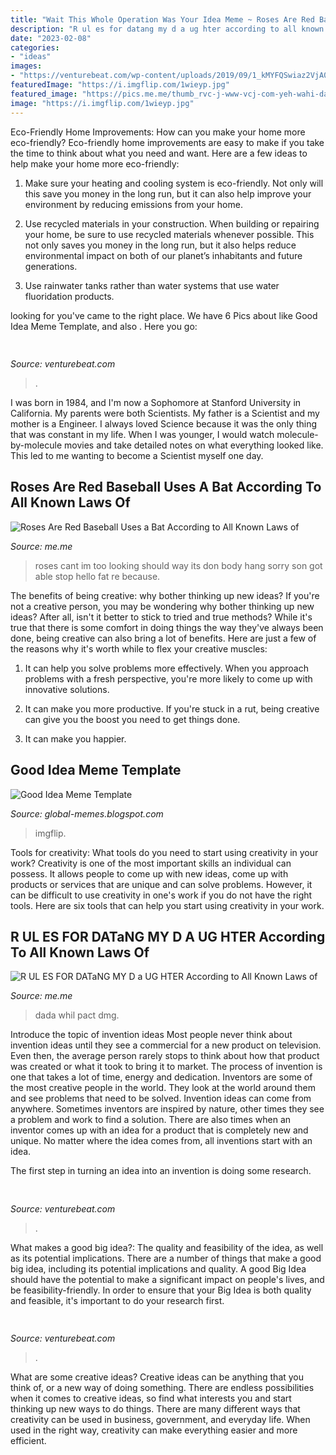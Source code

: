 ```yaml
---
title: "Wait This Whole Operation Was Your Idea Meme ~ Roses Are Red Baseball Uses A Bat According To All Known Laws Of"
description: "R ul es for datang my d a ug hter according to all known laws of"
date: "2023-02-08"
categories:
- "ideas"
images:
- "https://venturebeat.com/wp-content/uploads/2019/09/1_kMYFQSwiaz2VjA0zIuvBvw.jpeg?w=800"
featuredImage: "https://i.imgflip.com/1wieyp.jpg"
featured_image: "https://pics.me.me/thumb_rvc-j-www-vcj-com-yeh-wahi-dada-jihain-jinhone-yamraj-5114310.png"
image: "https://i.imgflip.com/1wieyp.jpg"
---
```



Eco-Friendly Home Improvements: How can you make your home more eco-friendly?
Eco-friendly home improvements are easy to make if you take the time to think about what you need and want. Here are a few ideas to help make your home more eco-friendly:
1. Make sure your heating and cooling system is eco-friendly. Not only will this save you money in the long run, but it can also help improve your environment by reducing emissions from your home.

2. Use recycled materials in your construction. When building or repairing your home, be sure to use recycled materials whenever possible. This not only saves you money in the long run, but it also helps reduce environmental impact on both of our planet’s inhabitants and future generations.

3. Use rainwater tanks rather than water systems that use water fluoridation products.

	

		
looking for  you've came to the right place. We have 6 Pics about  like Good Idea Meme Template,  and also . Here you go:
		
    
## 

<img loading=lazy src="https://venturebeat.com/wp-content/uploads/2018/07/firefox-rebranding-options1.jpg" onerror="this.onerror=null;this.src='https://tse4.mm.bing.net/th?id=OIP.CDQYa9BsGvu3-P5i6qGv6QHaFj&amp;pid=15.1';" alt="">

_Source: venturebeat.com_

>. 

	

I was born in 1984, and I'm now a Sophomore at Stanford University in California. My parents were both Scientists. My father is a Scientist and my mother is a Engineer. I always loved Science because it was the only thing that was constant in my life. When I was younger, I would watch molecule-by-molecule movies and take detailed notes on what everything looked like. This led to me wanting to become a Scientist myself one day.

    
## Roses Are Red Baseball Uses A Bat According To All Known Laws Of

<img loading=lazy src="https://pics.me.me/thumb_roses-are-red-baseball-uses-a-bat-according-to-all-63470064.png" onerror="this.onerror=null;this.src='https://tse3.mm.bing.net/th?id=OIP.x0rGwq33VGlt2MdQodZxNwAAAA&amp;pid=15.1';" alt="Roses Are Red Baseball Uses a Bat According to All Known Laws of">

_Source: me.me_

>roses cant im too looking should way its don body hang sorry son got able stop hello fat re because. 

	

The benefits of being creative: why bother thinking up new ideas?
If you're not a creative person, you may be wondering why bother thinking up new ideas? After all, isn't it better to stick to tried and true methods? While it's true that there is some comfort in doing things the way they've always been done, being creative can also bring a lot of benefits. Here are just a few of the reasons why it's worth while to flex your creative muscles:
1. It can help you solve problems more effectively. When you approach problems with a fresh perspective, you're more likely to come up with innovative solutions.

2. It can make you more productive. If you're stuck in a rut, being creative can give you the boost you need to get things done.

3. It can make you happier.

    
## Good Idea Meme Template

<img loading=lazy src="https://i.imgflip.com/1wieyp.jpg" onerror="this.onerror=null;this.src='https://tse4.mm.bing.net/th?id=OIP.eY1mXGZDeEdvXIEEAAMfdgHaGG&amp;pid=15.1';" alt="Good Idea Meme Template">

_Source: global-memes.blogspot.com_

>imgflip. 

	

Tools for creativity: What tools do you need to start using creativity in your work?
Creativity is one of the most important skills an individual can possess. It allows people to come up with new ideas, come up with products or services that are unique and can solve problems. However, it can be difficult to use creativity in one's work if you do not have the right tools. Here are six tools that can help you start using creativity in your work.

    
## R UL ES FOR DATaNG MY D A UG HTER According To All Known Laws Of

<img loading=lazy src="https://pics.me.me/thumb_rvc-j-www-vcj-com-yeh-wahi-dada-jihain-jinhone-yamraj-5114310.png" onerror="this.onerror=null;this.src='https://tse1.mm.bing.net/th?id=OIP.zhk9AsvzBPgGwSwaJK-8JQAAAA&amp;pid=15.1';" alt="R UL ES FOR DATaNG MY D a UG HTER According to All Known Laws of">

_Source: me.me_

>dada whil pact dmg. 

	

Introduce the topic of invention ideas
Most people never think about invention ideas until they see a commercial for a new product on television. Even then, the average person rarely stops to think about how that product was created or what it took to bring it to market. The process of invention is one that takes a lot of time, energy and dedication. Inventors are some of the most creative people in the world. They look at the world around them and see problems that need to be solved.
Invention ideas can come from anywhere. Sometimes inventors are inspired by nature, other times they see a problem and work to find a solution. There are also times when an inventor comes up with an idea for a product that is completely new and unique. No matter where the idea comes from, all inventions start with an idea.

The first step in turning an idea into an invention is doing some research.

    
## 

<img loading=lazy src="https://venturebeat.com/wp-content/uploads/2019/09/1_kMYFQSwiaz2VjA0zIuvBvw.jpeg?w=800" onerror="this.onerror=null;this.src='https://tse3.mm.bing.net/th?id=OIP.bmJJ0UfqEzqg_ys0PC528gHaD3&amp;pid=15.1';" alt="">

_Source: venturebeat.com_

>. 

	

What makes a good big idea?: The quality and feasibility of the idea, as well as its potential implications.
There are a number of things that make a good big idea, including its potential implications and quality. A good Big Idea should have the potential to make a significant impact on people's lives, and be feasibility-friendly. In order to ensure that your Big Idea is both quality and feasible, it's important to do your research first.

    
## 

<img loading=lazy src="https://venturebeat.com/wp-content/uploads/2018/10/Screenshot-39.png?w=619" onerror="this.onerror=null;this.src='https://tse1.mm.bing.net/th?id=OIP.HuzLSsJ18z9yKKJA2SWXiwHaEP&amp;pid=15.1';" alt="">

_Source: venturebeat.com_

>. 

	

What are some creative ideas?
Creative ideas can be anything that you think of, or a new way of doing something. There are endless possibilities when it comes to creative ideas, so find what interests you and start thinking up new ways to do things. There are many different ways that creativity can be used in business, government, and everyday life. When used in the right way, creativity can make everything easier and more efficient.

